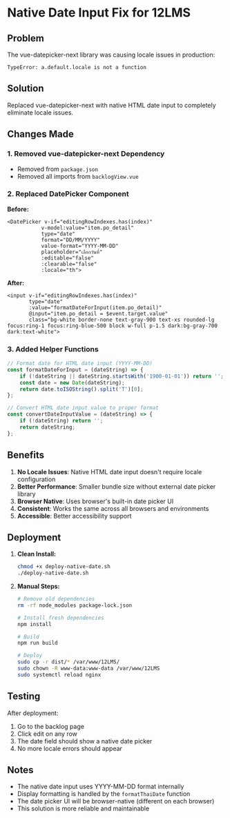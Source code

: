 # Native Date Input Fix for 12LMS

## Problem
The vue-datepicker-next library was causing locale issues in production:
```
TypeError: a.default.locale is not a function
```

## Solution
Replaced vue-datepicker-next with native HTML date input to completely eliminate locale issues.

## Changes Made

### 1. Removed vue-datepicker-next Dependency
- Removed from `package.json`
- Removed all imports from `backlogView.vue`

### 2. Replaced DatePicker Component
**Before:**
```vue
<DatePicker v-if="editingRowIndexes.has(index)" 
           v-model:value="item.po_detail" 
           type="date" 
           format="DD/MM/YYYY" 
           value-format="YYYY-MM-DD" 
           placeholder="เลือกวันที่" 
           :editable="false" 
           :clearable="false" 
           :locale="th">
```

**After:**
```vue
<input v-if="editingRowIndexes.has(index)" 
       type="date" 
       :value="formatDateForInput(item.po_detail)"
       @input="item.po_detail = $event.target.value"
       class="bg-white border-none text-gray-900 text-xs rounded-lg focus:ring-1 focus:ring-blue-500 block w-full p-1.5 dark:bg-gray-700 dark:text-white">
```

### 3. Added Helper Functions
```javascript
// Format date for HTML date input (YYYY-MM-DD)
const formatDateForInput = (dateString) => {
    if (!dateString || dateString.startsWith('1900-01-01')) return '';
    const date = new Date(dateString);
    return date.toISOString().split('T')[0];
};

// Convert HTML date input value to proper format
const convertDateInputValue = (dateString) => {
    if (!dateString) return '';
    return dateString;
};
```

## Benefits

1. **No Locale Issues**: Native HTML date input doesn't require locale configuration
2. **Better Performance**: Smaller bundle size without external date picker library
3. **Browser Native**: Uses browser's built-in date picker UI
4. **Consistent**: Works the same across all browsers and environments
5. **Accessible**: Better accessibility support

## Deployment

1. **Clean Install:**
   ```bash
   chmod +x deploy-native-date.sh
   ./deploy-native-date.sh
   ```

2. **Manual Steps:**
   ```bash
   # Remove old dependencies
   rm -rf node_modules package-lock.json
   
   # Install fresh dependencies
   npm install
   
   # Build
   npm run build
   
   # Deploy
   sudo cp -r dist/* /var/www/12LMS/
   sudo chown -R www-data:www-data /var/www/12LMS
   sudo systemctl reload nginx
   ```

## Testing

After deployment:
1. Go to the backlog page
2. Click edit on any row
3. The date field should show a native date picker
4. No more locale errors should appear

## Notes

- The native date input uses YYYY-MM-DD format internally
- Display formatting is handled by the `formatThaiDate` function
- The date picker UI will be browser-native (different on each browser)
- This solution is more reliable and maintainable 